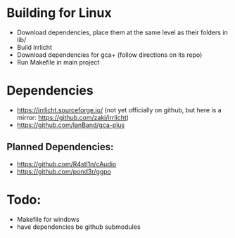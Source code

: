 # Building for Linux
- Download dependencies, place them at the same level as their folders in lib/
- Build Irrlicht
- Download dependencies for gca+ (follow directions on its repo)
- Run Makefile in main project


# Dependencies
- https://irrlicht.sourceforge.io/ (not yet officially on github, but here is a mirror: https://github.com/zaki/irrlicht)
- https://github.com/IanBand/gca-plus

## Planned Dependencies:
- https://github.com/R4stl1n/cAudio
- https://github.com/pond3r/ggpo


# Todo: 
- Makefile for windows
- have dependencies be github submodules

